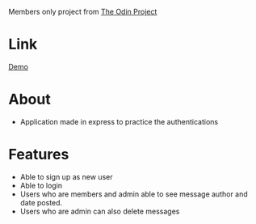 Members only project from [The Odin Project](https://www.theodinproject.com/lessons/nodejs-members-only)

# Link
[Demo](https://git.heroku.com/quiet-tundra-78392.git)

# About
- Application made in express to practice the authentications

# Features
- Able to sign up as new user
- Able to login
- Users who are members and admin able to see message author and date posted.
- Users who are admin can also delete messages